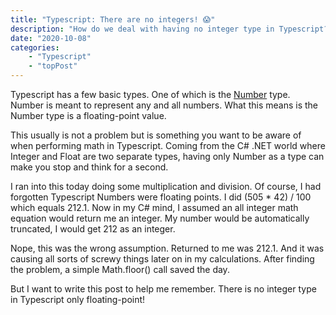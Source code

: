 ```yaml
---
title: "Typescript: There are no integers! 😱"
description: "How do we deal with having no integer type in Typescript?"
date: "2020-10-08"
categories:
    - "Typescript"
    - "topPost"
---
```


Typescript has a few basic types. One of which is the [Number](https://www.typescriptlang.org/docs/handbook/basic-types.html#number) type. Number is meant to represent any and all numbers. What this means is the Number type is a floating-point value.

This usually is not a problem but is something you want to be aware of when performing math in Typescript. Coming from the C# .NET world where Integer and Float are two separate types, having only Number as a type can make you stop and think for a second.

I ran into this today doing some multiplication and division. Of course, I had forgotten Typescript Numbers were floating points. I did (505 \* 42) / 100 which equals 212.1. Now in my C# mind, I assumed an all integer math equation would return me an integer. My number would be automatically truncated, I would get 212 as an integer.

Nope, this was the wrong assumption. Returned to me was 212.1. And it was causing all sorts of screwy things later on in my calculations. After finding the problem, a simple Math.floor() call saved the day.

But I want to write this post to help me remember. There is no integer type in Typescript only floating-point!

